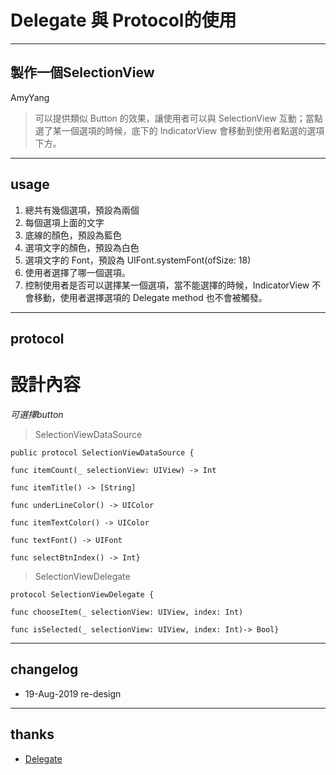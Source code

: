 # Delegate 與 Protocol的使用

----
## 製作一個SelectionView
AmyYang

> 可以提供類似 Button 的效果，讓使用者可以與 SelectionView 互動；當點選了某一個選項的時候，底下的 IndicatorView 會移動到使用者點選的選項下方。


----
## usage
1. 總共有幾個選項，預設為兩個
2. 每個選項上面的文字
3. 底線的顏色，預設為藍色
4. 選項文字的顏色，預設為白色
5. 選項文字的 Font，預設為 UIFont.systemFont(ofSize: 18)
6. 使用者選擇了哪一個選項。
7. 控制使用者是否可以選擇某一個選項，當不能選擇的時候，IndicatorView 不會移動，使用者選擇選項的 Delegate method 也不會被觸發。

----
## protocol
# 設計內容

*可選擇button*


>SelectionViewDataSource

    public protocol SelectionViewDataSource {
    
    func itemCount(_ selectionView: UIView) -> Int
    
    func itemTitle() -> [String]
    
    func underLineColor() -> UIColor
    
    func itemTextColor() -> UIColor
    
    func textFont() -> UIFont
    
    func selectBtnIndex() -> Int}


>SelectionViewDelegate

    protocol SelectionViewDelegate {
    
    func chooseItem(_ selectionView: UIView, index: Int)
    
    func isSelected(_ selectionView: UIView, index: Int)-> Bool}


----
## changelog
* 19-Aug-2019 re-design

----
## thanks
* [Delegate](https://github.com/Wuchiwei/iOS/tree/master/Delegate)
